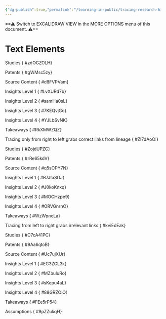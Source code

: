 ```yaml
---
{"dg-publish":true,"permalink":"/learning-in-public/tracing-research-highlights-1/","tags":["excalidraw"]}
---
```


==⚠  Switch to EXCALIDRAW VIEW in the MORE OPTIONS menu of this document. ⚠==


# Text Elements
Studies
{ #zdOGZOLH}


Patents
{ #gWMsc5zy}


Source Content
{ #d8FVPVam}


Insights Level 1
{ #LvXURd7b}


Insights Level 2
{ #samHa0sL}


Insights Level 3
{ #7KEQvjGo}


Insights Level 4
{ #YJLbSvNK}


Takeaways
{ #RkXMWZQZ}


Tracing only from right to left grabs correct links from lineage
{ #ZI7dAoOI}


Studies
{ #ZojdUPZC}


Patents
{ #rRe65kdV}


Source Content
{ #q5sOPY7N}


Insights Level 1
{ #B7JtaSDJ}


Insights Level 2
{ #J0koKnxq}


Insights Level 3
{ #MOCHzpe9}


Insights Level 4
{ #ORVGnrnO}


Takeaways
{ #WzWpneLa}


Tracing from left to right grabs irrelevant links
{ #kviEdEak}


Studies
{ #C7cA41PC}


Patents
{ #9Aa6qtoB}


Source Content
{ #Uc7ujXUr}


Insights Level 1
{ #EG3ZCL3k}


Insights Level 2
{ #MZbuluRo}


Insights Level 3
{ #sKepu4aL}


Insights Level 4
{ #88GRZOiO}


Takeaways
{ #FEe5rP54}


Assumptions
{ #9pZZukqH}


